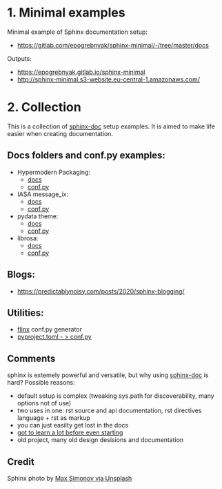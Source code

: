 [sphinx-doc]: https://www.sphinx-doc.org/en/master/

# 1. Minimal examples

Minimal example of Sphinx documentation setup:

- <https://gitlab.com/epogrebnyak/sphinx-minimal/-/tree/master/docs>

Outputs:

- <https://epogrebnyak.gitlab.io/sphinx-minimal>
- <http://sphinx-minimal.s3-website.eu-central-1.amazonaws.com/>


# 2. Collection 

This is a collection of [sphinx-doc][sphinx-doc] setup examples. It is aimed to make life easier when creating documentation.

## Docs folders and conf.py examples:

- Hypermodern Packaging:
  - [docs](https://github.com/cjolowicz/cookiecutter-hypermodern-python/tree/master/%7B%7Bcookiecutter.project_name%7D%7D/docs)
  - [conf.py](https://github.com/cjolowicz/cookiecutter-hypermodern-python/blob/master/%7B%7Bcookiecutter.project_name%7D%7D/docs/conf.py)  
- IASA message_ix:
  - [docs](https://github.com/iiasa/message_ix/tree/master/doc)
  - [conf.py](https://github.com/iiasa/message_ix/blob/master/doc/conf.py)
- pydata theme:
  - [docs](https://github.com/pandas-dev/pydata-sphinx-theme/blob/master/docs/)
  - [conf.py](https://github.com/pandas-dev/pydata-sphinx-theme/blob/master/docs/conf.py)
- librosa:  
  - [docs](https://github.com/librosa/librosa/blob/main/docs/)
  - [conf.py](https://github.com/librosa/librosa/blob/main/docs/conf.py)
  
## Blogs:

- <https://predictablynoisy.com/posts/2020/sphinx-blogging/>


## Utilities:

- [flinx](https://github.com/osteele/flinx/blob/master/flinx/templates/conf.py.tpl) conf.py generator
- [pyproject.toml - > conf.py](https://github.com/epogrebnyak/weo-reader/blob/master/make_conf.py)


## Comments

sphinx is extemely powerful and versatile, but why using [sphinx-doc][sphinx-doc] is hard?
Possible reasons:

- default setup is complex (tweaking sys.path for discoverability, many options not of use)
- two uses in one: rst source and api documentation, rst directives language + rst as markup 
- you can just easilty get lost in the docs
- [got to learn a lot before even starting](https://twitter.com/mistersql/status/1097238985792016384)
- old project, many old design desisions and documentation

## Credit 

Sphinx photo by [Max Simonov via Unsplash](https://unsplash.com/photos/fU4YA9w5taw)
